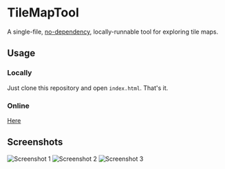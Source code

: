 # TileMapTool

A single-file, [no-dependency](http://vanilla-js.com/), locally-runnable tool for exploring tile maps.

## Usage

### Locally

Just clone this repository and open `index.html`. That's it.

### Online

[Here](https://tmt.computerpho.be/)

## Screenshots

![Screenshot 1](https://tmt.computerpho.be/ss1.png)
![Screenshot 2](https://tmt.computerpho.be/ss2.png)
![Screenshot 3](https://tmt.computerpho.be/ss3.png)